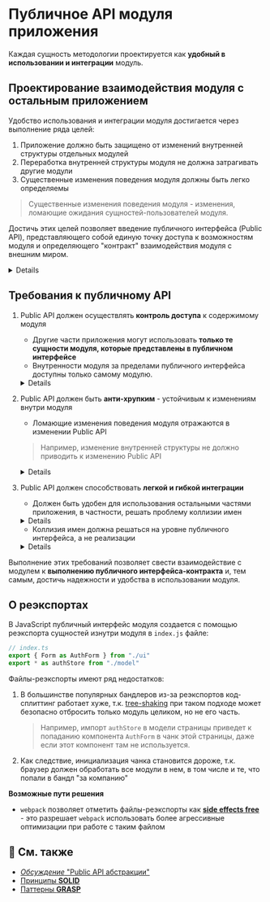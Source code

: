 # Публичное API модуля приложения

Каждая сущность методологии проектируется как **удобный в использовании и интеграции** модуль.

## Проектирование взаимодействия модуля с остальным приложением
Удобство использования и интеграции модуля достигается через выполнение ряда целей:

1. Приложение должно быть защищено от изменений внутренней структуры отдельных модулей
2. Переработка внутренней структуры модуля не должна затрагивать другие модули
3. Существенные изменения поведения модуля должны быть легко определяемы
> Существенные изменения поведения модуля - изменения, ломающие ожидания сущностей-пользователей модуля.

Достичь этих целей позволяет введение публичного интерфейса (Public API), представляющего собой единую точку доступа к возможностям модуля и определяющего "контракт" взаимодействия модуля с внешним миром.

   <details>

   > Структура сущности должна иметь единую точку входа, предоставляющую публичный интерфейс


   ```sh
   └── features/                        # 
     └── feature-name/                  # Внутренняя структура фичи
             ├── ui/                    #
             ├── model/                 #
             ├── {...}/                 #
             └── index.ts               # Энтрипоинт фичи с ее публичным API
   ```

   ```js
   // index.ts
   export { Form as AuthForm } from "./ui"
   export * as authFormStore from "./model"
   ```
   </details>


## Требования к публичному API

1. Public API должен осуществлять **контроль доступа** к содержимому модуля
   - Другие части приложения могут использовать **только те сущности модуля, которые представлены в публичном интерфейсе**
   - Внутренности модуля за пределами публичного интерфейса доступны только самому модулю.

    <details>

    > **Плохо**: Идет обращение напрямую к внутренним частям модуля, минуя публичный интерфейс доступа - опасно, особенно при рефакторинге модуля
    ```diff
    - import { Form } from "features/auth-form/components/view/form"
    - <Form ... />
    ```

    > **Хорошо:** API заранее экспортирует только нужное и разрешенное, разработчику модуля теперь нужно думать только о том, чтобы не ломать Public API при рефакторинге
    ```diff
    + import { AuthForm } from "features/auth-form"
    + <AuthForm ... />
    ```

    </details>

2. Public API должен быть **анти-хрупким** - устойчивым к изменениям внутри модуля
   - Ломающие изменения поведения модуля отражаются в изменении Public API
   > Например, изменение внутренней структуры не должно приводить к изменению Public API

   <details>

      > **Плохо:** перемещение или переименование этого компонента внутри фичи приведет к необходимости рефакторить импорты во всех местах использования компонента.
      ```diff
      - import { Form } from "features/auth-form/ui/form"
      ```
      > **Хорошо:** интерфейс фичи не отображает её внутреннуюю структуру, внешние "пользователи" фичи не пострадают от перемещения или переименования компонента внутри фичи
      ```diff
      + import { AuthForm } from "features/auth-form"
      ```

   </details>

3. Public API должен способствовать **легкой и гибкой интеграции**
   - Должен быть удобен для использования остальными частями приложения, в частности, решать проблему коллизии имен
    <details>

   > **Плохо:** будет коллизия имен
   ```js
   // features/auth-form/index.ts
   export { Form } from "./ui"
   export * as store from "./model"
   
   // features/post-form/index.ts
   export { Form } from "./ui"
   export * as store from "./model"
   ```
   ```diff
   - import { Form, store } from "features/auth-form"
   - import { Form, store } from "features/post-form"
   ```

   > **Хорошо:** коллизия решена на уровне интерфейса

   ```js
   // features/auth-form/index.ts
   export { Form as AuthForm } from "./ui"
   export * as authFormStore from "./model"
   
   // features/post-form/index.ts
   export { Form as PostForm } from "./ui"
   export * as postFormStore from "./model"
   ```
   ```diff
   + import { AuthForm, authFormStore } from "features/auth-form"
   + import { PostForm, postFormStore } from "features/post-form"
   ```
   ---
   > **Плохо:** неудобно писать, неудобно читать, "пользователь" фичи страдает
   ```diff
   - import { storeActionUpdateUserDetails } from "features/auth-form"
   - dispatch(storeActionUpdateUserDetails(...))
   ```

   > **Хорошо:** "пользователь" фичи получает доступ к нужным вещам итеративно и гибко
   ```diff
   + import { authFormStore } from "features/auth-form"
   + dispatch(authFormStore.actions.updateUserDetails(...))
   ```
   </details>

   - Коллизия имен должна решаться на уровне публичного интерфейса, а не реализации
   <details>

      > **Плохо:** - коллизия имен решается на уровне реализации

      ```js
      // features/auth-form/index.ts
      export { AuthForm } from "./ui"
      export { authFormActions, authFormReducer } from "model"

      // features/post-form/index.ts
      export { PostForm } from "./ui"
      export { postFormActions, postFormReducer } from "model"
      ```

     > **Хорошо:** - коллизия имен решается на уровне интерфейса

      ```js
      // features/auth-form/model.ts
      export { actions, reducer }
      // features/auth-form/index.ts
      export { Form as AuthForm } from "./ui"
      export * as authFormStore from "./model"
      
      // features/post-form/model.ts
      export { actions, reducer }
      // features/post-form/index.ts
      export { Form as PostForm } from "./ui"
      export * as postFormStore from "./model"
      ```
   </details>
  
Выполнение этих требований позволяет свести взаимодействие с модулем к **выполнению публичного интерфейса-контракта** и, тем самым, достичь надежности и удобства в использовании модуля.

## О реэкспортах
В JavaScript публичный интерфейс модуля создается с помощью реэкспорта сущностей изнутри модуля в `index.js` файле:

   ```js
   // index.ts
   export { Form as AuthForm } from "./ui"
   export * as authStore from "./model"
   ```

Файлы-реэкспорты имеют ряд недостатков:

1. В большинстве популярных бандлеров из-за реэкспортов код-сплиттинг работает хуже, т.к. [tree-shaking](https://webpack.js.org/guides/tree-shaking/) при таком подходе может безопасно отбросить только модуль целиком, но не его часть. 
   > Например, импорт `authStore` в модели страницы приведет к попаданию компонента `AuthForm` в чанк этой страницы, даже если этот компонент там не используется.

2. Как следствие, инициализация чанка становится дороже, т.к. браузер должен обработать все модули в нем, в том числе и те, что попали в бандл "за компанию"

**Возможные пути решения**
- `webpack` позволяет отметить файлы-реэкспорты как [**side effects free**](https://webpack.js.org/guides/tree-shaking/#mark-the-file-as-side-effect-free) - это разрешает `webpack` использовать более агрессивные оптимизации при работе с таким файлом

## 📑 См. также
- [*Обсуждение* "Public API абстракции"](https://github.com/feature-sliced/wiki/discussions/41)
- [Принципы **SOLID**](https://ru.wikipedia.org/wiki/SOLID)
- [Паттерны **GRASP**](https://ru.wikipedia.org/wiki/GRASP)
